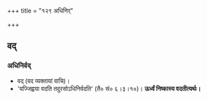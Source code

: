 +++
title = "१२९ अधिनिर्"

+++

## वद्
### अधिनिर्वद्
- वद् (वद व्यक्तायां वाचि)।
- 'यज्जिह्वया वदति तदुरसोऽधिनिर्वदति' (तै० सं० ६।३।१०)। **ऊर्ध्वं निष्कास्य वदतीत्यर्थः।**
